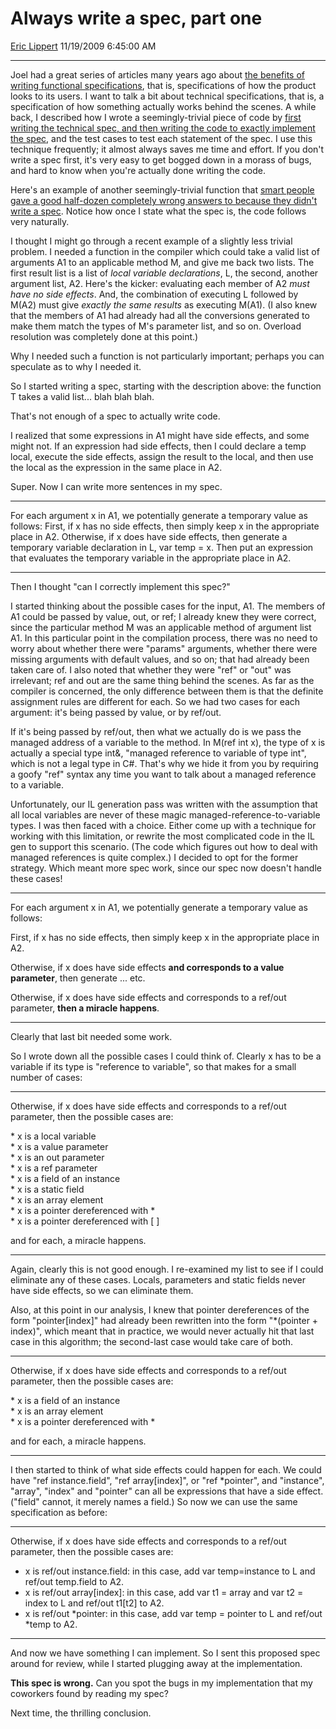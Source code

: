 # Always write a spec, part one

[Eric Lippert](https://social.msdn.microsoft.com/profile/Eric%20Lippert) 11/19/2009 6:45:00 AM

-----

Joel had a great series of articles many years ago about [the benefits of writing functional specifications](http://www.joelonsoftware.com/articles/fog0000000036.html), that is, specifications of how the product looks to its users. I want to talk a bit about technical specifications, that is, a specification of how something actually works behind the scenes. A while back, I described how I wrote a seemingly-trivial piece of code by [first writing the technical spec, and then writing the code to exactly implement the spec](http://blogs.msdn.com/ericlippert/archive/2009/06/01/bug-psychology.aspx), and the test cases to test each statement of the spec. I use this technique frequently; it almost always saves me time and effort. If you don't write a spec first, it's very easy to get bogged down in a morass of bugs, and hard to know when you're actually done writing the code.

Here's an example of another seemingly-trivial function that [smart people gave a good half-dozen completely wrong answers to because they didn't write a spec](http://stackoverflow.com/questions/921180/c-round-up/926806#926806). Notice how once I state what the spec is, the code follows very naturally.

I thought I might go through a recent example of a slightly less trivial problem. I needed a function in the compiler which could take a valid list of arguments A1 to an applicable method M, and give me back two lists. The first result list is a list of *local variable declarations*, L, the second, another argument list, A2. Here's the kicker: evaluating each member of A2 *must have no side effects*. And, the combination of executing L followed by M(A2) must give *exactly the same results* as executing M(A1). (I also knew that the members of A1 had already had all the conversions generated to make them match the types of M's parameter list, and so on. Overload resolution was completely done at this point.)

Why I needed such a function is not particularly important; perhaps you can speculate as to why I needed it.

So I started writing a spec, starting with the description above: the function T takes a valid list... blah blah blah.

That's not enough of a spec to actually write code.

I realized that some expressions in A1 might have side effects, and some might not. If an expression had side effects, then I could declare a temp local, execute the side effects, assign the result to the local, and then use the local as the expression in the same place in A2.

Super. Now I can write more sentences in my spec.

-----

For each argument x in A1, we potentially generate a temporary value as follows: First, if x has no side effects, then simply keep x in the appropriate place in A2. Otherwise, if x does have side effects, then generate a temporary variable declaration in L, var temp = x. Then put an expression that evaluates the temporary variable in the appropriate place in A2.

-----

Then I thought "can I correctly implement this spec?"

I started thinking about the possible cases for the input, A1. The members of A1 could be passed by value, out, or ref; I already knew they were correct, since the particular method M was an applicable method of argument list A1. In this particular point in the compilation process, there was no need to worry about whether there were "params" arguments, whether there were missing arguments with default values, and so on; that had already been taken care of. I also noted that whether they were "ref" or "out" was irrelevant; ref and out are the same thing behind the scenes. As far as the compiler is concerned, the only difference between them is that the definite assignment rules are different for each. So we had two cases for each argument: it's being passed by value, or by ref/out.

If it's being passed by ref/out, then what we actually do is we pass the managed address of a variable to the method. In M(ref int x), the type of x is actually a special type int&, "managed reference to variable of type int", which is not a legal type in C\#. That's why we hide it from you by requiring a goofy "ref" syntax any time you want to talk about a managed reference to a variable.

Unfortunately, our IL generation pass was written with the assumption that all local variables are never of these magic managed-reference-to-variable types. I was then faced with a choice. Either come up with a technique for working with this limitation, or rewrite the most complicated code in the IL gen to support this scenario. (The code which figures out how to deal with managed references is quite complex.) I decided to opt for the former strategy. Which meant more spec work, since our spec now doesn't handle these cases\!

-----

For each argument x in A1, we potentially generate a temporary value as follows:

First, if x has no side effects, then simply keep x in the appropriate place in A2.

Otherwise, if x does have side effects **and corresponds to a value parameter**, then generate ... etc.

Otherwise, if x does have side effects and corresponds to a ref/out parameter, **then a miracle happens**.

-----

Clearly that last bit needed some work.

So I wrote down all the possible cases I could think of. Clearly x has to be a variable if its type is "reference to variable", so that makes for a small number of cases:

-----

Otherwise, if x does have side effects and corresponds to a ref/out parameter, then the possible cases are:

\* x is a local variable  
\* x is a value parameter  
\* x is an out parameter  
\* x is a ref parameter  
\* x is a field of an instance  
\* x is a static field  
\* x is an array element  
\* x is a pointer dereferenced with \*  
\* x is a pointer dereferenced with \[ \]

and for each, a miracle happens.

-----

Again, clearly this is not good enough. I re-examined my list to see if I could eliminate any of these cases. Locals, parameters and static fields never have side effects, so we can eliminate them.

Also, at this point in our analysis, I knew that pointer dereferences of the form "pointer\[index\]" had already been rewritten into the form "\*(pointer + index)", which meant that in practice, we would never actually hit that last case in this algorithm; the second-last case would take care of both.

-----

Otherwise, if x does have side effects and corresponds to a ref/out parameter, then the possible cases are:

\* x is a field of an instance  
\* x is an array element  
\* x is a pointer dereferenced with \*  
  
and for each, a miracle happens.

-----

I then started to think of what side effects could happen for each. We could have "ref instance.field", "ref array\[index\]", or "ref \*pointer", and "instance", "array", "index" and "pointer" can all be expressions that have a side effect. ("field" cannot, it merely names a field.) So now we can use the same specification as before:

-----

Otherwise, if x does have side effects and corresponds to a ref/out parameter, then the possible cases are:

  - x is ref/out instance.field: in this case, add var temp=instance to L and ref/out temp.field to A2.
  - x is ref/out array\[index\]: in this case, add var t1 = array and var t2 = index to L and ref/out t1\[t2\] to A2.
  - x is ref/out \*pointer: in this case, add var temp = pointer to L and ref/out \*temp to A2.

-----

And now we have something I can implement. So I sent this proposed spec around for review, while I started plugging away at the implementation.

**This spec is wrong.** Can you spot the bugs in my implementation that my coworkers found by reading my spec?

Next time, the thrilling conclusion.

